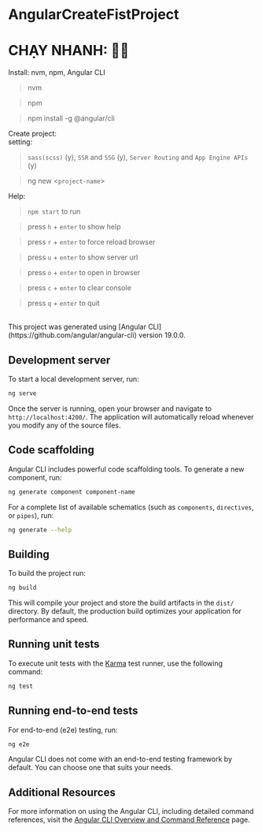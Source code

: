 # AngularCreateFistProject

# CHẠY NHANH: 🤩🤩

Install: nvm, npm, Angular CLI

> nvm

> npm

> npm install -g @angular/cli

Create project:
<br> setting: 
> `sass(scss)` (y), `SSR` and `SSG` (y), `Server Routing` and `App Engine APIs` (y)

> ng new <`project-name`>

Help:

> `npm start` to run

> press `h` + `enter` to show help

> press `r` + `enter` to force reload browser

> press `u` + `enter` to show server url

> press `o` + `enter` to open in browser

> press `c` + `enter` to clear console

> press `q` + `enter` to quit

  <br>
This project was generated using [Angular CLI](https://github.com/angular/angular-cli) version 19.0.0.

## Development server

To start a local development server, run:

```bash
ng serve
```

Once the server is running, open your browser and navigate to `http://localhost:4200/`. The application will automatically reload whenever you modify any of the source files.

## Code scaffolding

Angular CLI includes powerful code scaffolding tools. To generate a new component, run:

```bash
ng generate component component-name
```

For a complete list of available schematics (such as `components`, `directives`, or `pipes`), run:

```bash
ng generate --help
```

## Building

To build the project run:

```bash
ng build
```

This will compile your project and store the build artifacts in the `dist/` directory. By default, the production build optimizes your application for performance and speed.

## Running unit tests

To execute unit tests with the [Karma](https://karma-runner.github.io) test runner, use the following command:

```bash
ng test
```

## Running end-to-end tests

For end-to-end (e2e) testing, run:

```bash
ng e2e
```

Angular CLI does not come with an end-to-end testing framework by default. You can choose one that suits your needs.

## Additional Resources

For more information on using the Angular CLI, including detailed command references, visit the [Angular CLI Overview and Command Reference](https://angular.dev/tools/cli) page.
